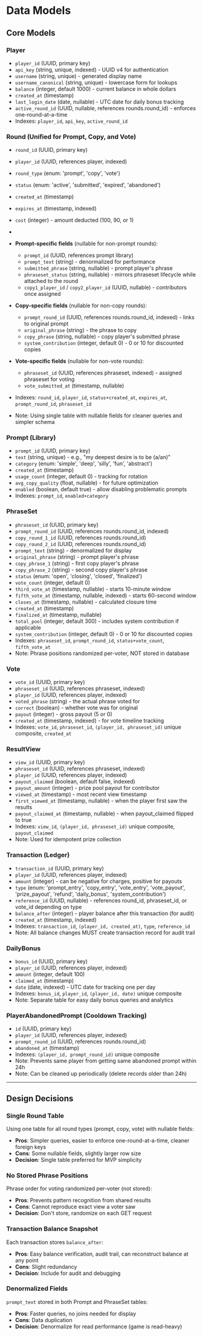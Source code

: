 # Data Models

## Core Models

### Player
- `player_id` (UUID, primary key)
- `api_key` (string, unique, indexed) - UUID v4 for authentication
- `username` (string, unique) - generated display name
- `username_canonical` (string, unique) - lowercase form for lookups
- `balance` (integer, default 1000) - current balance in whole dollars
- `created_at` (timestamp)
- `last_login_date` (date, nullable) - UTC date for daily bonus tracking
- `active_round_id` (UUID, nullable, references rounds.round_id) - enforces one-round-at-a-time
- Indexes: `player_id`, `api_key`, `active_round_id`

### Round (Unified for Prompt, Copy, and Vote)
- `round_id` (UUID, primary key)
- `player_id` (UUID, references player, indexed)
- `round_type` (enum: 'prompt', 'copy', 'vote')
- `status` (enum: 'active', 'submitted', 'expired', 'abandoned')
- `created_at` (timestamp)
- `expires_at` (timestamp, indexed)
- `cost` (integer) - amount deducted (100, 90, or 1)
-
- **Prompt-specific fields** (nullable for non-prompt rounds):
  - `prompt_id` (UUID, references prompt library)
  - `prompt_text` (string) - denormalized for performance
  - `submitted_phrase` (string, nullable) - prompt player's phrase
  - `phraseset_status` (string, nullable) - mirrors phraseset lifecycle while attached to the round
  - `copy1_player_id` / `copy2_player_id` (UUID, nullable) - contributors once assigned

- **Copy-specific fields** (nullable for non-copy rounds):
  - `prompt_round_id` (UUID, references rounds.round_id, indexed) - links to original prompt
  - `original_phrase` (string) - the phrase to copy
  - `copy_phrase` (string, nullable) - copy player's submitted phrase
  - `system_contribution` (integer, default 0) - 0 or 10 for discounted copies

- **Vote-specific fields** (nullable for non-vote rounds):
  - `phraseset_id` (UUID, references phraseset, indexed) - assigned phraseset for voting
  - `vote_submitted_at` (timestamp, nullable)

- Indexes: `round_id`, `player_id`, `status+created_at`, `expires_at`, `prompt_round_id`, `phraseset_id`
- Note: Using single table with nullable fields for cleaner queries and simpler schema

### Prompt (Library)
- `prompt_id` (UUID, primary key)
- `text` (string, unique) - e.g., "my deepest desire is to be (a/an)"
- `category` (enum: 'simple', 'deep', 'silly', 'fun', 'abstract')
- `created_at` (timestamp)
- `usage_count` (integer, default 0) - tracking for rotation
- `avg_copy_quality` (float, nullable) - for future optimization
- `enabled` (boolean, default true) - allow disabling problematic prompts
- Indexes: `prompt_id`, `enabled+category`

### PhraseSet
- `phraseset_id` (UUID, primary key)
- `prompt_round_id` (UUID, references rounds.round_id, indexed)
- `copy_round_1_id` (UUID, references rounds.round_id)
- `copy_round_2_id` (UUID, references rounds.round_id)
- `prompt_text` (string) - denormalized for display
- `original_phrase` (string) - prompt player's phrase
- `copy_phrase_1` (string) - first copy player's phrase
- `copy_phrase_2` (string) - second copy player's phrase
- `status` (enum: 'open', 'closing', 'closed', 'finalized')
- `vote_count` (integer, default 0)
- `third_vote_at` (timestamp, nullable) - starts 10-minute window
- `fifth_vote_at` (timestamp, nullable, indexed) - starts 60-second window
- `closes_at` (timestamp, nullable) - calculated closure time
- `created_at` (timestamp)
- `finalized_at` (timestamp, nullable)
- `total_pool` (integer, default 300) - includes system contribution if applicable
- `system_contribution` (integer, default 0) - 0 or 10 for discounted copies
- Indexes: `phraseset_id`, `prompt_round_id`, `status+vote_count`, `fifth_vote_at`
- Note: Phrase positions randomized per-voter, NOT stored in database

### Vote
- `vote_id` (UUID, primary key)
- `phraseset_id` (UUID, references phraseset, indexed)
- `player_id` (UUID, references player, indexed)
- `voted_phrase` (string) - the actual phrase voted for
- `correct` (boolean) - whether vote was for original
- `payout` (integer) - gross payout (5 or 0)
- `created_at` (timestamp, indexed) - for vote timeline tracking
- Indexes: `vote_id`, `phraseset_id`, `(player_id, phraseset_id)` unique composite, `created_at`

### ResultView
- `view_id` (UUID, primary key)
- `phraseset_id` (UUID, references phraseset, indexed)
- `player_id` (UUID, references player, indexed)
- `payout_claimed` (boolean, default false, indexed)
- `payout_amount` (integer) - prize pool payout for contributor
- `viewed_at` (timestamp) - most recent view timestamp
- `first_viewed_at` (timestamp, nullable) - when the player first saw the results
- `payout_claimed_at` (timestamp, nullable) - when payout_claimed flipped to true
- Indexes: `view_id`, `(player_id, phraseset_id)` unique composite, `payout_claimed`
- Note: Used for idempotent prize collection

### Transaction (Ledger)
- `transaction_id` (UUID, primary key)
- `player_id` (UUID, references player, indexed)
- `amount` (integer) - can be negative for charges, positive for payouts
- `type` (enum: 'prompt_entry', 'copy_entry', 'vote_entry', 'vote_payout', 'prize_payout', 'refund', 'daily_bonus', 'system_contribution')
- `reference_id` (UUID, nullable) - references round_id, phraseset_id, or vote_id depending on type
- `balance_after` (integer) - player balance after this transaction (for audit)
- `created_at` (timestamp, indexed)
- Indexes: `transaction_id`, `(player_id, created_at)`, `type`, `reference_id`
- Note: All balance changes MUST create transaction record for audit trail

### DailyBonus
- `bonus_id` (UUID, primary key)
- `player_id` (UUID, references player, indexed)
- `amount` (integer, default 100)
- `claimed_at` (timestamp)
- `date` (date, indexed) - UTC date for tracking one per day
- Indexes: `bonus_id`, `player_id`, `(player_id, date)` unique composite
- Note: Separate table for easy daily bonus queries and analytics

### PlayerAbandonedPrompt (Cooldown Tracking)
- `id` (UUID, primary key)
- `player_id` (UUID, references player, indexed)
- `prompt_round_id` (UUID, references rounds.round_id)
- `abandoned_at` (timestamp)
- Indexes: `(player_id, prompt_round_id)` unique composite
- Note: Prevents same player from getting same abandoned prompt within 24h
- Note: Can be cleaned up periodically (delete records older than 24h)

---

## Design Decisions

### Single Round Table
Using one table for all round types (prompt, copy, vote) with nullable fields:
- **Pros**: Simpler queries, easier to enforce one-round-at-a-time, cleaner foreign keys
- **Cons**: Some nullable fields, slightly larger row size
- **Decision**: Single table preferred for MVP simplicity

### No Stored Phrase Positions
Phrase order for voting randomized per-voter (not stored):
- **Pros**: Prevents pattern recognition from shared results
- **Cons**: Cannot reproduce exact view a voter saw
- **Decision**: Don't store, randomize on each GET request

### Transaction Balance Snapshot
Each transaction stores `balance_after`:
- **Pros**: Easy balance verification, audit trail, can reconstruct balance at any point
- **Cons**: Slight redundancy
- **Decision**: Include for audit and debugging

### Denormalized Fields
`prompt_text` stored in both Prompt and PhraseSet tables:
- **Pros**: Faster queries, no joins needed for display
- **Cons**: Data duplication
- **Decision**: Denormalize for read performance (game is read-heavy)
